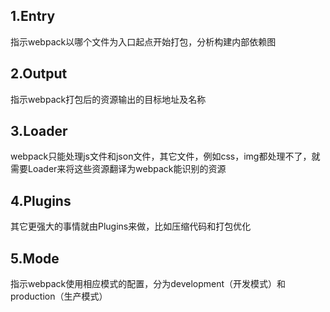 ## 1.Entry

指示webpack以哪个文件为入口起点开始打包，分析构建内部依赖图

## 2.Output

指示webpack打包后的资源输出的目标地址及名称

## 3.Loader

webpack只能处理js文件和json文件，其它文件，例如css，img都处理不了，就需要Loader来将这些资源翻译为webpack能识别的资源

## 4.Plugins

其它更强大的事情就由Plugins来做，比如压缩代码和打包优化

## 5.Mode

指示webpack使用相应模式的配置，分为development（开发模式）和production（生产模式）

